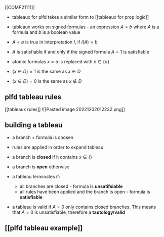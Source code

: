 [[COMP21111]]

- tableaux for plfd takes a similar form to [[tableaux for prop logic]]

- tableaux works on signed formulas - an expression $A = b$ where $A$ is a formula and $b$ is a boolean value
- $A = b$ is true in interpretation $I$, if $I(A) = b$
- $A$ is satisfiable if and only if  the signed formula $A =1$ is satisfiable

- atomic formulas $x = a$ is replaced with $x \in \{a\}$ 
- $(x \in D)  = 1$ is the same as $x \in D$
- $(x \in D) = 0$ is the same as $x \notin D$ 

## plfd tableau rules

[[tableaux rules]]
![[Pasted image 20221202012232.png]]

## building a tableau

- a branch + formula is chosen
- rules are applied in order to expand tableau

- a branch is **closed** if it contains $x \in \{\}$
- a branch is **open** otherwise

- a tableau terminates if:
	- all branches are closed - formula is **unsatifsiable**
	- all rules have been applied and the branch is open - formula is **satisfiable**

- a tableau is valid if $A = 0$ only contains closed branches. This means that $A = 0$ is unsatisfiable, therefore a **tautology/valid**

## [[plfd tableau example]]